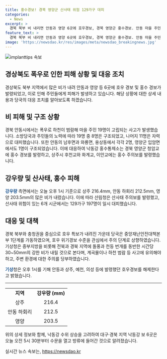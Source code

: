 ```yaml
---
title: 홍수경보! 경북 영양군 산사태 위험 129가구 대피
categories:
  - News
excerpt: >
  경북 북부 비 내리면 안동과 영양 6곳에 호우경보, 경북 영양군 홍수경보. 안동 마을 주민 19명 고립→구조. 불어난 강물로 19명 고립→구조. 8명은 소방당국 구조, 나머지 11명은 자력 대피. 낙동강 홍수통제소는 홍수경보, 홍수주의보 발령. 경북 상주 216.4mm, 안동 하회리 212.5mm, 영양 203.5mm 비. 산림청 산사태 경보, 주의보 발령. 경북 호우특보→재난안전대책본부 1단계 가동. 중부, 전북, 경북 돌풍, 천둥 번개, 강한 비주의 요망. (영상편집 : 김준희, 화면제공 : 안동시)
feature_text: >
  경북 북부 비 내리면 안동과 영양 6곳에 호우경보, 경북 영양군 홍수경보. 안동 마을 주민 19명 고립→구조. 불어난 강물로 19명 고립→구조. 8명은 소방당국 구조, 나머지 11명은 자력 대피. 낙동강 홍수통제소는 홍수경보, 홍수주의보 발령. 경북 상주 216.4mm, 안동 하회리 212.5mm, 영양 203.5mm 비. 산림청 산사태 경보, 주의보 발령. 경북 호우특보→재난안전대책본부 1단계 가동. 중부, 전북, 경북 돌풍, 천둥 번개, 강한 비주의 요망. (영상편집 : 김준희, 화면제공 : 안동시)
image: 'https://newsdao.kr/res/images/meta/newsdao_breakingnews.jpg'
---
```


<p><img src="https://newsdao.kr/res/images/meta/newsdao_breakingnews.jpg" alt="implanttips 속보" /></p>

<h2>경상북도 폭우로 인한 피해 상황 및 대응 조치</h2>

<p data-ke-size="size16">경상북도 북부 지역에서 많은 비가 내려 안동과 영양 등 6곳에 호우 경보 및 홍수 경보가 발령되었고, 이로 인해 주민들에게 피해가 발생하고 있습니다. 해당 상황에 대한 상세 내용과 당국의 대응 조치를 알아보도록 하겠습니다.</p>

<h2 data-ke-size="size26">비 피해 및 구조 상황</h2>

<p>경북 안동시에서는 폭우로 하천이 범람해 마을 주민 19명이 고립되는 사고가 발생했습니다. 소방당국과 주민들의 노력에 따라 19명 중 8명은 구조되었고, 나머지 11명은 자력으로 대피했습니다. 또한 안동의 남후면과 와룡면, 용상동에서 각각 2명, 영양군 입암면에서도 1명이 구조되었습니다. 이에 대응하여 낙동강 홍수통제소는 경북 영양군 청암교에 홍수 경보를 발령하고, 상주시 후천교와 화계교, 이안교에는 홍수 주의보를 발령했습니다.</p>

<h2 data-ke-size="size26">강우량 및 산사태, 홍수 피해</h2>

<p><b><span style="color: #1a5490;">강우량</span></b> 측면에서는 오늘 오후 1시 기준으로 상주 216.4mm, 안동 하회리 212.5mm, 영양 203.5mm의 많은 비가 내렸습니다. 이에 따라 산림청은 산사태 주의보를 발령했고, 산사태 위험이 있는 6개 시군에서는 129가구 197명이 일시 대피했습니다.</p>

<h2 data-ke-size="size26">대응 및 대책</h2>

<p>경북 북부와 충청권을 중심으로 호우 특보가 내려진 가운데 당국은 중앙재난안전대책본부 1단계를 가동하였으며, 호우 위기경보 수준을 관심에서 주의 단계로 상향하였습니다. 기상청은 중부지방을 비롯해 전북과 경북 지역에 돌풍과 천둥 번개를 동반한 시간당 30~50mm의 강한 비가 내릴 것으로 본다며, 계곡물이나 하천 범람 등 사고에 유의해야 하고, 주변 환경에 대한 주의를 당부하였습니다.</p>

<p><b><span style="color: #1a5490;">기상</span></b>청은 오후 1시를 기해 안동과 상주, 예천, 의성 등에 발령했던 호우경보를 해제한다고 밝혔습니다.</p>

<hr>

<table>
<tbody>
<tr>
<td style="text-align: center; height: 17px;"><b>지역</b></td>
<td style="text-align: center; height: 17px;"><b>강우량 (mm)</b></td>
</tr>
<tr>
<td style="text-align: center; height: 17px;">상주</td>
<td style="text-align: center; height: 17px;">216.4</td>
</tr>
<tr>
<td style="text-align: center; height: 17px;">안동 하회리</td>
<td style="text-align: center; height: 17px;">212.5</td>
</tr>
<tr>
<td style="text-align: center; height: 17px;">영양</td>
<td style="text-align: center; height: 17px;">203.5</td>
</tr>
</tbody>
</table>

<p data-ke-size="size16">위의 상세 정보와 함께, 낙동강 수위 상승을 고려하여 대구·경북 지역 낙동강 보 6곳은 오늘 오전 5시 30분부터 수문을 열고 방류에 들어간 것으로 알려졌습니다.</p>
실시간 뉴스 속보는, <a href="https://newsdao.kr" rel="dofollow">https://newsdao.kr</a>


